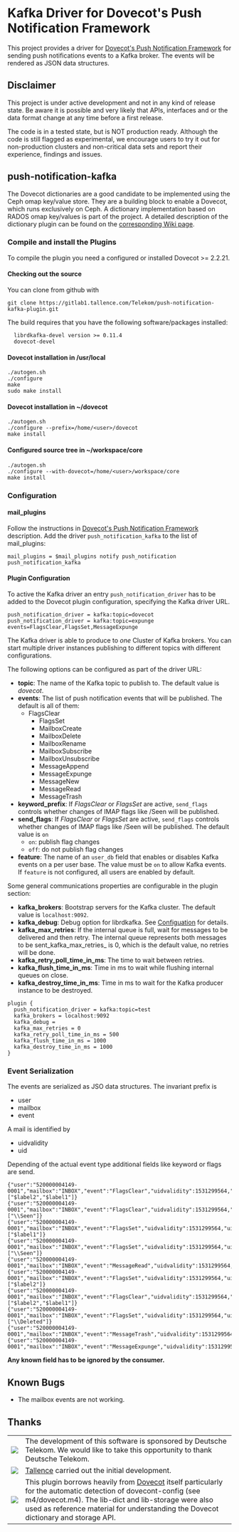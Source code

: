 # Kafka Driver for Dovecot's Push Notification Framework

This project provides a driver for [Dovecot's Push Notification Framework](https://wiki.dovecot.org/Plugins/PushNotification) for sending push notifications events to a Kafka broker. The events will be rendered as JSON data structures.

## Disclaimer

This project is under active development and not in any kind of release state. Be aware it is possible and very likely that APIs, interfaces and or the data format change at any time before a first release.

The code is in a tested state, but is NOT production ready. Although the code is still flagged as experimental, we encourage users to try it out for non-production clusters and non-critical data sets and report their experience, findings and issues.

## push-notification-kafka

The Dovecot dictionaries are a good candidate to be implemented using the Ceph omap key/value store. They are a building block to enable a Dovecot, which runs exclusively on Ceph. A dictionary implementation based on RADOS omap key/values is part of the project. A  detailed description of the dictionary plugin can be found on the [corresponding Wiki page](https://github.com/ceph-dovecot/dovecot-ceph-plugin/wiki/RADOS-Dictionary-Plugin).  


### Compile and install the Plugins

To compile the plugin you need a configured or installed Dovecot >= 2.2.21.

#### Checking out the source

You can clone from github with

	git clone https://gitlab1.tallence.com/Telekom/push-notification-kafka-plugin.git

The build requires that you have the following software/packages installed:

	  librdkafka-devel version >= 0.11.4
	  dovecot-devel

#### Dovecot installation in /usr/local

    ./autogen.sh
    ./configure
    make
    sudo make install

#### Dovecot installation in ~/dovecot

    ./autogen.sh
    ./configure --prefix=/home/<user>/dovecot
    make install

#### Configured source tree in ~/workspace/core

    ./autogen.sh
    ./configure --with-dovecot=/home/<user>/workspace/core
    make install

### Configuration

#### mail_plugins

Follow the instructions in [Dovecot's Push Notification Framework](https://wiki.dovecot.org/Plugins/PushNotification) description. Add the driver `push_notification_kafka` to the list of mail_plugins:

	mail_plugins = $mail_plugins notify push_notification push_notification_kafka

#### Plugin Configuration

 To active the Kafka driver an entry `push_notification_driver` has to be added to the Dovecot plugin configuration, specifying the Kafka driver URL.  

    push_notification_driver = kafka:topic=dovecot
    push_notification_driver = kafka:topic=expunge events=FlagsClear,FlagsSet,MessageExpunge

The Kafka driver is able to produce to *one* Cluster of Kafka brokers. You can start multiple driver instances publishing to different topics with different configurations.

The following options can be configured as part of the driver URL:

* **topic**: The name of the Kafka topic to publish to. The default value is _dovecot_.
* **events**: The list of push notification events that will be published. The default is all of them:
  * FlagsClear
	* FlagsSet
	* MailboxCreate
	* MailboxDelete
	* MailboxRename
	* MailboxSubscribe
	* MailboxUnsubscribe
	* MessageAppend
	* MessageExpunge
	* MessageNew
	* MessageRead
	* MessageTrash
* **keyword_prefix**: If _FlagsClear_ or _FlagsSet_ are active, `send_flags` controls whether changes of IMAP flags like /Seen will be published.
* **send_flags**: If _FlagsClear_ or _FlagsSet_ are active, `send_flags` controls whether changes of IMAP flags like /Seen will be published. The default value is `on`
  * `on`: publish flag changes
  * `off`: do not publish flag changes
* **feature**: The name of an `user_db` field that enables or disables Kafka events on a per user base. The value must be `on` to allow Kafka events. If `feature` is not configured, all users are enabled by default.

 Some general communications properties are configurable in the plugin section:

* **kafka_brokers**: Bootstrap servers for the Kafka cluster. The default value is `localhost:9092`.
* **kafka_debug**: Debug option for librdkafka. See [Configuation](https://github.com/edenhill/librdkafka/blob/master/CONFIGURATION.md) for details.
* **kafka_max_retries**: If the internal queue is full, wait for messages to be delivered and then retry. The internal queue represents both messages to be sent_kafka_max_retries_ is 0, which is the default value, no retries will be done.
* **kafka_retry_poll_time_in_ms**: The time to wait between retries.
* **kafka_flush_time_in_ms**: Time in ms to wait while flushing internal queues on close.
* **kafka_destroy_time_in_ms**: Time in ms to wait for the Kafka producer instance to be destroyed.

```
plugin {
  push_notification_driver = kafka:topic=test
  kafka_brokers = localhost:9092
  kafka_debug =
  kafka_max_retries = 0
  kafka_retry_poll_time_in_ms = 500
  kafka_flush_time_in_ms = 1000
  kafka_destroy_time_in_ms = 1000
}
```

### Event Serialization

The events are serialized as JSO data structures. The invariant prefix is
* user
* mailbox
* event

A mail is identified by
* uidvalidity
* uid

Depending of the actual event type additional fields like keyword or flags are send.

```
{"user":"520000004149-0001","mailbox":"INBOX","event":"FlagsClear","uidvalidity":1531299564,"uid":13,"keywords":["$label2","$label1"]}
{"user":"520000004149-0001","mailbox":"INBOX","event":"FlagsClear","uidvalidity":1531299564,"uid":13,"flags":["\\Seen"]}
{"user":"520000004149-0001","mailbox":"INBOX","event":"FlagsSet","uidvalidity":1531299564,"uid":13,"keywords":["$label1"]}
{"user":"520000004149-0001","mailbox":"INBOX","event":"FlagsSet","uidvalidity":1531299564,"uid":13,"flags":["\\Seen"]}
{"user":"520000004149-0001","mailbox":"INBOX","event":"MessageRead","uidvalidity":1531299564,"uid":13}
{"user":"520000004149-0001","mailbox":"INBOX","event":"FlagsSet","uidvalidity":1531299564,"uid":13,"keywords":["$label2"]}
{"user":"520000004149-0001","mailbox":"INBOX","event":"FlagsClear","uidvalidity":1531299564,"uid":13,"keywords":["$label2","$label1"]}
{"user":"520000004149-0001","mailbox":"INBOX","event":"FlagsSet","uidvalidity":1531299564,"uid":13,"flags":["\\Deleted"]}
{"user":"520000004149-0001","mailbox":"INBOX","event":"MessageTrash","uidvalidity":1531299564,"uid":13}
{"user":"520000004149-0001","mailbox":"INBOX","event":"MessageExpunge","uidvalidity":1531299564,"uid":13}
```

**Any known field has to be ignored by the consumer.**

## Known Bugs

* The mailbox events are not working.

## Thanks

<table border="0">
  <tr>
    <td><img src="https://upload.wikimedia.org/wikipedia/commons/2/2e/Telekom_Logo_2013.svg"</td>
    <td>The development of this software is sponsored by Deutsche Telekom. We would like to take this opportunity to thank Deutsche Telekom.</td>
  </tr>
  <tr>
    <td><img src="https://www.tallence.com/fileadmin/user_upload/content/Mailing/tallence_logo-email.png"</td>
    <td><a href="https://www.tallence.com/">Tallence</a> carried out the initial development.</td>
  </tr>
  <tr>
    <td><img src="https://upload.wikimedia.org/wikipedia/commons/3/37/Dovecot-logo.png"</td>
    <td>This plugin borrows heavily from <a href="https://github.com/dovecot/core/">Dovecot</a> itself particularly for the automatic detection of dovecont-config (see m4/dovecot.m4). The lib-dict and lib-storage were also used as reference material for understanding the Dovecot dictionary and storage API.</td>
  </tr>
</table>

